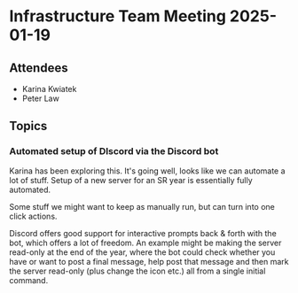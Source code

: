 # Infrastructure Team Meeting 2025-01-19

## Attendees

- Karina Kwiatek
- Peter Law

## Topics

### Automated setup of DIscord via the Discord bot

Karina has been exploring this.
It's going well, looks like we can automate a lot of stuff.
Setup of a new server for an SR year is essentially fully automated.

Some stuff we might want to keep as manually run, but can turn into one click actions.

Discord offers good support for interactive prompts back & forth with the bot, which offers a lot of freedom.
An example might be making the server read-only at the end of the year, where the bot could check whether you have or want to post a final message, help post that message and then mark the server read-only (plus change the icon etc.) all from a single initial command.
